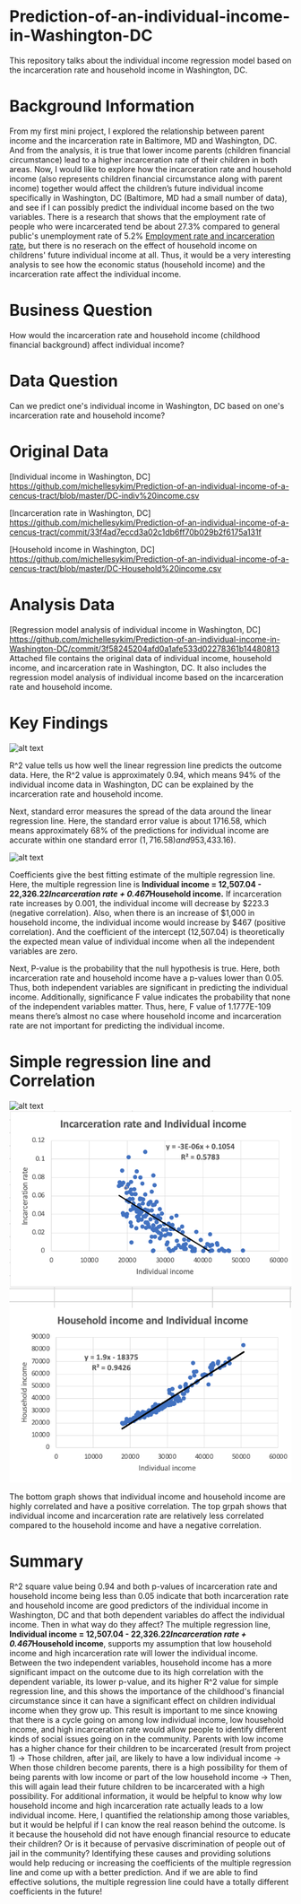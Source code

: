 # Prediction-of-an-individual-income-in-Washington-DC
This repository talks about the individual income regression model based on the incarceration rate and household income in Washington, DC.

# Background Information
From my first mini project, I explored the relationship between parent income and the incarceration rate in Baltimore, MD and Washington, DC. And from the analysis, it is true that lower income parents (children financial circumstance) lead to a higher incarceration rate of their children in both areas. Now, I would like to explore how the incarceration rate and household income (also represents children financial circumstance along with parent income) together would affect the children’s future individual income specifically in Washington, DC (Baltimore, MD had a small number of data), and see if I can possibly predict the individual income based on the two variables. There is a research that shows that the employment rate of people who were incarcerated tend be about 27.3% compared to general public's unemployment rate of 5.2% [Employment rate and incarceration rate](https://www.prisonpolicy.org/reports/outofwork.html), but there is no reserach on the effect of household income on childrens' future individual income at all. Thus, it would be a very interesting analysis to see how the economic status (household income) and the incarceration rate affect the individual income. 

# Business Question
How would the incarceration rate and household income (childhood financial background) affect individual income?

# Data Question
Can we predict one's individual income in Washington, DC based on one's incarceration rate and household income?

# Original Data
[Individual income in Washington, DC] https://github.com/michellesykim/Prediction-of-an-individual-income-of-a-cencus-tract/blob/master/DC-indiv%20income.csv

[Incarceration rate in Washington, DC] https://github.com/michellesykim/Prediction-of-an-individual-income-of-a-cencus-tract/commit/33f4ad7eccd3a02c1db6ff70b029b2f6175a131f

[Household income in Washington, DC] https://github.com/michellesykim/Prediction-of-an-individual-income-of-a-cencus-tract/blob/master/DC-Household%20income.csv

# Analysis Data
[Regression model analysis of individual income in Washington, DC] https://github.com/michellesykim/Prediction-of-an-individual-income-in-Washington-DC/commit/3f58245204afd0a1afe533d02278361b14480813
Attached file contains the original data of individual income, household income, and incarceration rate in Washington, DC. It also includes the regression model analysis of individual income based on the incarceration rate and household income.

# Key Findings

![alt text](https://github.com/michellesykim/Prediction-of-an-individual-income-of-a-cencus-tract/blob/master/Screen%20Shot%202020-09-30%20at%209.35.50%20PM.png)


R^2 value tells us how well the linear regression line predicts the outcome data. Here, the R^2 value is approximately 0.94, which means 94% of the individual income data in Washington, DC can be explained by the incarceration rate and household income.

Next, standard error measures the spread of the data around the linear regression line. Here, the standard error value is about 1716.58, which means approximately 68% of the predictions for individual income are accurate within one standard error ($1,716.58) and 95% of the individual income prediction is accurate within two standard errors ($3,433.16).

![alt text](https://github.com/michellesykim/Prediction-of-an-individual-income-of-a-cencus-tract/blob/master/Screen%20Shot%202020-09-30%20at%209.55.24%20PM.png)

Coefficients give the best fitting estimate of the multiple regression line. Here, the multiple regression line is **Individual income = 12,507.04 - 22,326.22*Incarceration rate + 0.467*Household income.** If incarceration rate increases by 0.001, the individual income will decrease by $223.3 (negative correlation). Also, when there is an increase of $1,000 in household income, the individual income would increase by $467 (positive correlation). And the coefficient of the intercept (12,507.04) is theoretically the expected mean value of individual income when all the independent variables are zero.

Next, P-value is the probability that the null hypothesis is true. Here, both incarceration rate and household income have a p-values lower than 0.05. Thus, both independent variables are significant in predicting the individual income. Additionally, significance F value indicates the probability that none of the independent variables matter. Thus, here, F value of 1.1777E-109 means there’s almost no case where household income and incarceration rate are not important for predicting the individual income.

# Simple regression line and Correlation
![alt text](https://github.com/michellesykim/Prediction-of-an-individual-income-of-a-cencus-tract/blob/master/Screen%20Shot%202020-09-30%20at%2010.00.06%20PM.png)
![alt text](https://github.com/michellesykim/Prediction-of-an-individual-income-in-Washington-DC/blob/master/Screen%20Shot%202020-10-01%20at%2011.54.02%20AM.png)

The bottom graph shows that individual income and household income are highly correlated and have a positive correlation. The top grpah shows that individual income and incarceration rate are relatively less correlated compared to the household income and have a negative correlation.


# Summary
R^2 square value being 0.94 and both p-values of incarceration rate and household income being less than 0.05 indicate that both incarceration rate and household income are good predictors of the individual income in Washington, DC and that both dependent variables do affect the individual income. Then in what way do they affect? The multiple regression line, **Individual income = 12,507.04 - 22,326.22*Incarceration rate + 0.467*Household income**, supports my assumption that low household income and high incarceration rate will lower the individual income. Between the two independent variables, household income has a more significant impact on the outcome due to its high correlation with the dependent variable, its lower p-value, and its higher R^2 value for simple regression line, and this shows the importance of the childhood's financial circumstance since it can have a significant effect on children individual income when they grow up. 
This result is important to me since knowing that there is a cycle going on among low individual income, low household income, and high incarceration rate would allow people to identify different kinds of social issues going on in the community. Parents with low income has a higher chance for their children to be incarcerated (result from project 1) -> Those children, after jail, are likely to have a low individual income -> When those children become parents, there is a high possibility for them of being parents with low income or part of the low household income -> Then, this will again lead their future children to be incarcerated with a high possibility. For additional information, it would be helpful to know why low household income and high incarceration rate actually leads to a low individual income. Here, I quantified the relationship among those variables, but it would be helpful if I can know the real reason behind the outcome. Is it because the household did not have enough financial resource to educate their children? Or is it because of pervasive discrimination of people out of jail in the community? Identifying these causes and providing solutions would help reducing or increasing the coefficients of the multiple regression line and come up with a better prediction. And if we are able to find effective solutions, the multiple regression line could have a totally different coefficients in the future! 




